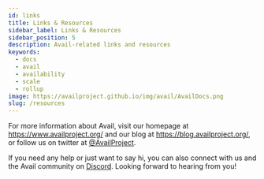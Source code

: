 ```yaml
---
id: links
title: Links & Resources
sidebar_label: Links & Resources
sidebar_position: 5
description: Avail-related links and resources
keywords:
  - docs
  - avail
  - availability
  - scale
  - rollup
image: https://availproject.github.io/img/avail/AvailDocs.png
slug: /resources
---
```


For more information about Avail, visit our homepage at
https://www.availproject.org/ and our blog at
https://blog.availproject.org/, or follow us on twitter at
[@AvailProject](https://twitter.com/AvailProject).

If you need any help or just want to say hi, you can also connect with
us and the Avail community on
[Discord](https://discord.gg/S2XQJjHsZt). Looking forward to hearing
from you!
